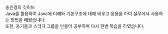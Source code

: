 송진경의 깃허브 <br>
Java를 활용하여 Java에 이해와 기본구조에 대해 배우고 응용을 하여 실무에서 사용하는 방법을 배웠습니다.<br>
또한, 동기들과 스터디 그룹을 만들어 공부하며 다시 한번 복습을 하였습니다.
